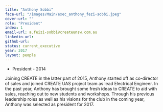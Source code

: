 ```yaml
---
title: "Anthony Sobbi"
face-url: "/images/Main/exec_anthony_fezi-sobbi.jpeg"
cover-url: ""
role: "President"
index: 1
email-url: a.feizi-sobbi@createunsw.com.au
linkedin-url:
github-url:
status: current_executive
year: 2017
layout: people
---
```

- President - 2014

Joining CREATE in the latter part of 2015, Anthony started off as co-director of sales and joined CREATE UAS project team as lead Electrical Engineer. In the past year, Anthony has brought some fresh ideas to CREATE to aid with sales, reaching out to new students and workshops. Through his previous leadership roles as well as his visions for the club in the coming year, Anthony was selected as president for 2017.
